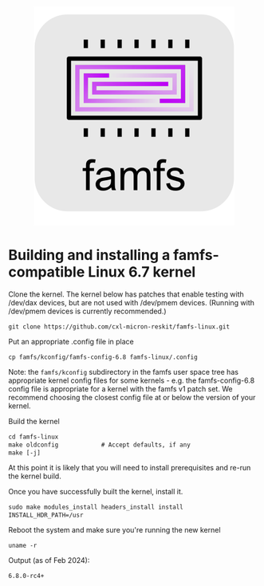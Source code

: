 <p align="center">
  <img src="famfs-logo.svg" alt="famfs logo">
</p>

# Building and installing a famfs-compatible Linux 6.7 kernel

Clone the kernel. The kernel below has patches that enable testing with /dev/dax devices,
but are not used with /dev/pmem devices. (Running with /dev/pmem devices is currently
recommended.)

    git clone https://github.com/cxl-micron-reskit/famfs-linux.git

Put an appropriate .config file in place

    cp famfs/kconfig/famfs-config-6.8 famfs-linux/.config

Note: the ```famfs/kconfig``` subdirectory in the famfs user space tree
has appropriate kernel config files for some
kernels - e.g. the famfs-config-6.8 config file is appropriate for a kernel with the
famfs v1 patch set. We recommend choosing the closest config file at or below the
version of your kernel.

Build the kernel

    cd famfs-linux
    make oldconfig            # Accept defaults, if any
    make [-j]

At this point it is likely that you will need to install prerequisites and re-run
the kernel build.

Once you have successfully built the kernel, install it.

    sudo make modules_install headers_install install INSTALL_HDR_PATH=/usr

Reboot the system and make sure you're running the new kernel

    uname -r

Output (as of Feb 2024):

    6.8.0-rc4+

